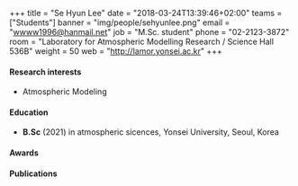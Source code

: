 ﻿+++
title = "Se Hyun Lee"
date = "2018-03-24T13:39:46+02:00"
teams = ["Students"]
banner = "img/people/sehyunlee.png"
email = "wwww1996@hanmail.net"
job = "M.Sc. student"
phone = "02-2123-3872"
room = "Laboratory for Atmospheric Modelling Research / Science Hall 536B"
weight = 50
web = "http://lamor.yonsei.ac.kr"
+++

#### Research interests
+ Atmospheric Modeling

#### Education
+ **B.Sc** (2021) in atmospheric sicences, Yonsei University, Seoul, Korea

#### Awards


#### Publications
